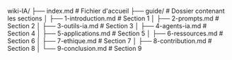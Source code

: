wiki-IA/
├── index.md                  # Fichier d'accueil
├── guide/                    # Dossier contenant les sections
│   ├── 1-introduction.md     # Section 1
│   ├── 2-prompts.md          # Section 2
│   ├── 3-outils-ia.md        # Section 3
│   ├── 4-agents-ia.md        # Section 4
│   ├── 5-applications.md     # Section 5
│   ├── 6-ressources.md       # Section 6
│   ├── 7-ethique.md          # Section 7
│   ├── 8-contribution.md     # Section 8
│   └── 9-conclusion.md       # Section 9
